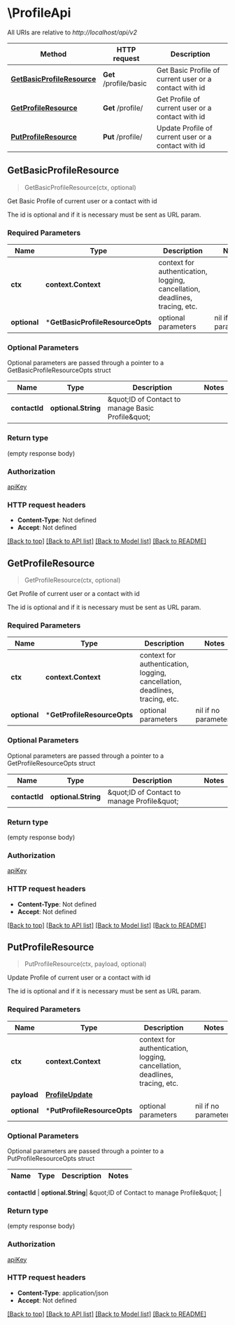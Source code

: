 # \ProfileApi

All URIs are relative to *http://localhost/api/v2*

Method | HTTP request | Description
------------- | ------------- | -------------
[**GetBasicProfileResource**](ProfileApi.md#GetBasicProfileResource) | **Get** /profile/basic | Get Basic Profile of current user or a contact with id
[**GetProfileResource**](ProfileApi.md#GetProfileResource) | **Get** /profile/ | Get Profile of current user or a contact with id
[**PutProfileResource**](ProfileApi.md#PutProfileResource) | **Put** /profile/ | Update Profile of current user or a contact with id



## GetBasicProfileResource

> GetBasicProfileResource(ctx, optional)

Get Basic Profile of current user or a contact with id

The id is optional and if it is necessary must be sent as URL param.

### Required Parameters


Name | Type | Description  | Notes
------------- | ------------- | ------------- | -------------
**ctx** | **context.Context** | context for authentication, logging, cancellation, deadlines, tracing, etc.
 **optional** | ***GetBasicProfileResourceOpts** | optional parameters | nil if no parameters

### Optional Parameters

Optional parameters are passed through a pointer to a GetBasicProfileResourceOpts struct


Name | Type | Description  | Notes
------------- | ------------- | ------------- | -------------
 **contactId** | **optional.String**| \&quot;ID of Contact to manage Basic Profile\&quot; | 

### Return type

 (empty response body)

### Authorization

[apiKey](../README.md#apiKey)

### HTTP request headers

- **Content-Type**: Not defined
- **Accept**: Not defined

[[Back to top]](#) [[Back to API list]](../README.md#documentation-for-api-endpoints)
[[Back to Model list]](../README.md#documentation-for-models)
[[Back to README]](../README.md)


## GetProfileResource

> GetProfileResource(ctx, optional)

Get Profile of current user or a contact with id

The id is optional and if it is necessary must be sent as URL param.

### Required Parameters


Name | Type | Description  | Notes
------------- | ------------- | ------------- | -------------
**ctx** | **context.Context** | context for authentication, logging, cancellation, deadlines, tracing, etc.
 **optional** | ***GetProfileResourceOpts** | optional parameters | nil if no parameters

### Optional Parameters

Optional parameters are passed through a pointer to a GetProfileResourceOpts struct


Name | Type | Description  | Notes
------------- | ------------- | ------------- | -------------
 **contactId** | **optional.String**| \&quot;ID of Contact to manage Profile\&quot; | 

### Return type

 (empty response body)

### Authorization

[apiKey](../README.md#apiKey)

### HTTP request headers

- **Content-Type**: Not defined
- **Accept**: Not defined

[[Back to top]](#) [[Back to API list]](../README.md#documentation-for-api-endpoints)
[[Back to Model list]](../README.md#documentation-for-models)
[[Back to README]](../README.md)


## PutProfileResource

> PutProfileResource(ctx, payload, optional)

Update Profile of current user or a contact with id

The id is optional and if it is necessary must be sent as URL param.

### Required Parameters


Name | Type | Description  | Notes
------------- | ------------- | ------------- | -------------
**ctx** | **context.Context** | context for authentication, logging, cancellation, deadlines, tracing, etc.
**payload** | [**ProfileUpdate**](ProfileUpdate.md)|  | 
 **optional** | ***PutProfileResourceOpts** | optional parameters | nil if no parameters

### Optional Parameters

Optional parameters are passed through a pointer to a PutProfileResourceOpts struct


Name | Type | Description  | Notes
------------- | ------------- | ------------- | -------------

 **contactId** | **optional.String**| \&quot;ID of Contact to manage Profile\&quot; | 

### Return type

 (empty response body)

### Authorization

[apiKey](../README.md#apiKey)

### HTTP request headers

- **Content-Type**: application/json
- **Accept**: Not defined

[[Back to top]](#) [[Back to API list]](../README.md#documentation-for-api-endpoints)
[[Back to Model list]](../README.md#documentation-for-models)
[[Back to README]](../README.md)

